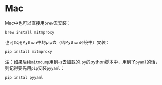 # Mac

Mac中也可以直接用`brew`去安装：

```bash
brew install mitmproxy
```

也可以用Python中的pip去（给Python环境中）安装：

```bash
pip install mitmproxy
```

注：如果后续`mitmdump`用到`-s`去加载的`.py`的python脚本中，用到了`pyaml`的话，则记得要先用`pip`安装`pyyaml`：

```bash
pip instal pyyaml
```
